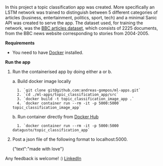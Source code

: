 In this project a topic classification app was created. More specifically an LSTM network was trained to distinguish between 5 different categories of articles (business, entertainment, politics, sport, tech) and a minimal Sanic API was created to serve the app. The dataset used, for training the network, was the [BBC articles dataset](http://mlg.ucd.ie/files/datasets/bbc-fulltext.zip), which consists of 2225 documents, from the BBC news website corresponding to stories from 2004-2005.

**Requirements**

* You need to have [Docker](https://docs.docker.com/install/) installed.

**Run the app**

1.  Run the containerised app by doing either a or b.

      a.   Build docker image locally

          1. `git clone git@github.com:andreas-gompos/ml-apps.git`
          2. `cd ./ml-apps/topic_classification_app/src`
          3. `docker build -t topic_classification_image_app .`
          4. `docker container run --rm -it -p 5000:5000 topic_classification_image_app`
    
    
      b.   Run container directly from [Docker Hub](https://hub.docker.com/r/datagusto/topic_classification_app/)
      
          1. `docker container run --rm -it -p 5000:5000 datagusto/topic_classification_app`
      
      
2.  Post a json file of the following format to localhost:5000.

    {"text":"made with love"}
    



Any feedback is welcome! :)
[LinkedIn](https://www.linkedin.com/in/andreas-gompos/)
